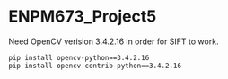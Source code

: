 # ENPM673_Project5

Need OpenCV verision 3.4.2.16 in order for SIFT to work.

```
pip install opencv-python==3.4.2.16
pip install opencv-contrib-python==3.4.2.16
```

